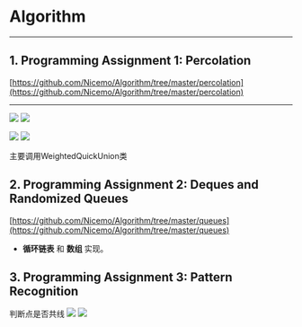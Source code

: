 # Algorithm
 

----------
## 1. Programming Assignment 1: Percolation
[https://github.com/Nicemo/Algorithm/tree/master/percolation](https://github.com/Nicemo/Algorithm/tree/master/percolation)




----------

![](http://coursera.cs.princeton.edu/algs4/assignments/percolation-50.png) ![](http://coursera.cs.princeton.edu/algs4/assignments/percolation-100.png)

![](http://coursera.cs.princeton.edu/algs4/assignments/percolation-150.png) ![](http://coursera.cs.princeton.edu/algs4/assignments/percolation-204.png)

主要调用WeightedQuickUnion类


## 2. Programming Assignment 2: Deques and Randomized Queues
[https://github.com/Nicemo/Algorithm/tree/master/queues](https://github.com/Nicemo/Algorithm/tree/master/queues)

- **循环链表** 和 **数组** 实现。

## 3. Programming Assignment 3: Pattern Recognition

判断点是否共线
![](https://i.imgur.com/5ws5siL.png)
![](https://i.imgur.com/0N2v8Tx.png)